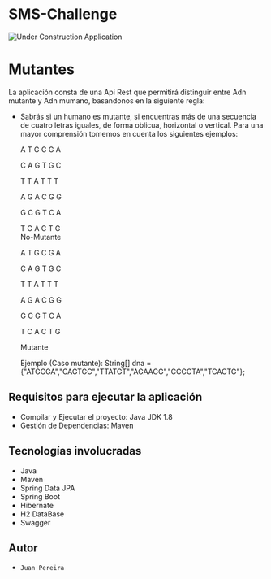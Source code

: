 # SMS-Challenge

![Under Construction Application](http://old.sesame.org.jo/sesame/images/M_images/page_is_under_construction.jpg
)

# Mutantes

  La aplicación consta de una Api Rest que permitirá distinguir entre Adn mutante y Adn mumano,
  basandonos en la siguiente regla:
* Sabrás si un humano es mutante, si encuentras más de una secuencia de cuatro letras iguales,
  de forma oblicua, horizontal o vertical.
  Para una mayor comprensión tomemos en cuenta los siguientes ejemplos:


  A T G C G A 
  
  C A G T G C 
              
  T T A T T T 
              
  A G A C G G 
              
  G C G T C A 
              
  T C A C T G          
   No-Mutante          


  A T G C G A 
  
  C A G T G C 
              
  T T A T T T 
              
  A G A C G G 
              
  G C G T C A 
              
  T C A C T G 
   
   Mutante
    
  
  Ejemplo (Caso mutante):     String[] dna = {"ATGCGA","CAGTGC","TTATGT","AGAAGG","CCCCTA","TCACTG"};
  
## Requisitos para ejecutar la aplicación

*   Compilar y Ejecutar el proyecto: Java JDK 1.8
*   Gestión de Dependencias: Maven

## Tecnologías involucradas

* Java
* Maven
* Spring Data JPA
* Spring Boot
* Hibernate
* H2 DataBase
* Swagger


## Autor

*     Juan Pereira 
